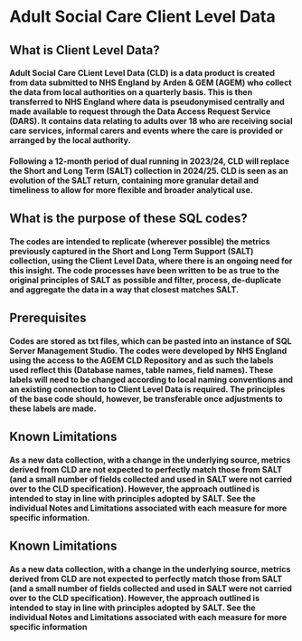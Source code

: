 # Adult Social Care Client Level Data

## What is Client Level Data?

#### Adult Social Care CLient Level  Data (CLD) is a data product is created from data submitted to NHS England by Arden & GEM (AGEM) who collect the data from local authorities on a quarterly basis. This is then transferred to NHS England where data is pseudonymised centrally and made available to request through the Data Access Request Service (DARS). It contains data relating to adults over 18 who are receiving social care services, informal carers and events where the care is provided or arranged by the local authority. 


#### Following a 12-month period of dual running in 2023/24, CLD will replace the Short and Long Term (SALT) collection in 2024/25. CLD is seen as an evolution of the SALT return, containing more granular detail and timeliness to allow for more flexible and broader analytical use.


## What is the purpose of these SQL codes?

#### The codes are intended to replicate (wherever possible) the metrics previously captured in the Short and Long Term Support (SALT) collection, using the Client Level Data, where there is an ongoing need for this insight. The code processes have been written to be as true to the original principles of SALT as possible and filter, process, de-duplicate and aggregate the data in a way that closest matches SALT.


## Prerequisites

#### Codes are stored as txt files, which can be pasted into an instance of SQL Server Management Studio. The codes were developed by NHS England using the access to the AGEM CLD Repository and as such the labels used reflect this (Database names, table names, field names). These labels will need to be changed according to local naming conventions and an existing connection to to Client Level Data is required. The principles of the base code should, however, be transferable once adjustments to these labels are made.


## Known Limitations

#### As a new data collection, with a change in the underlying source, metrics derived from CLD are not expected to perfectly match those from SALT (and a small number of fields collected and used in SALT were not carried over to the CLD specification). However, the approach outlined is intended to stay in line with principles adopted by SALT. See the individual Notes and Limitations associated with each measure for more specific information.


## Known Limitations

#### As a new data collection, with a change in the underlying source, metrics derived from CLD are not expected to perfectly match those from SALT (and a small number of fields collected and used in SALT were not carried over to the CLD specification). However, the approach outlined is intended to stay in line with principles adopted by SALT. See the individual Notes and Limitations associated with each measure for more specific information


